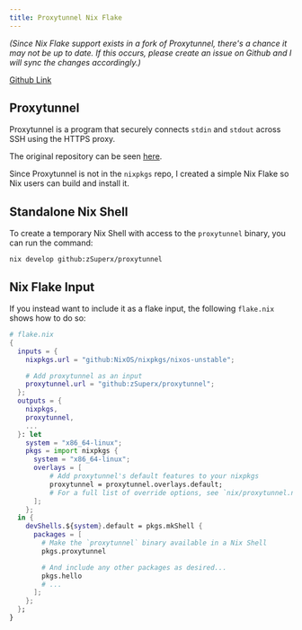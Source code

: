 ```yaml
---
title: Proxytunnel Nix Flake
---
```


_(Since Nix Flake support exists in a fork of Proxytunnel, there's a chance it
may not be up to date. If this occurs, please create an issue on Github and I
will sync the changes accordingly.)_

[Github Link](https://github.com/zSuperx/proxytunnel)

## Proxytunnel

Proxytunnel is a program that securely connects `stdin` and `stdout` across SSH
using the HTTPS proxy.

The original repository can be seen
[here](https://github.com/proxytunnel/proxytunnel).

Since Proxytunnel is not in the `nixpkgs` repo, I created a simple Nix Flake so
Nix users can build and install it.

## Standalone Nix Shell

To create a temporary Nix Shell with access to the `proxytunnel` binary, you can
run the command:

```console
nix develop github:zSuperx/proxytunnel
```

## Nix Flake Input

If you instead want to include it as a flake input, the following `flake.nix`
shows how to do so:

```nix
# flake.nix
{
  inputs = {
    nixpkgs.url = "github:NixOS/nixpkgs/nixos-unstable";

    # Add proxytunnel as an input
    proxytunnel.url = "github:zSuperx/proxytunnel";
  };
  outputs = {
    nixpkgs,
    proxytunnel,
    ...
  }: let
    system = "x86_64-linux";
    pkgs = import nixpkgs {
      system = "x86_64-linux";
      overlays = [
          # Add proxytunnel's default features to your nixpkgs
          proxytunnel = proxytunnel.overlays.default;
          # For a full list of override options, see `nix/proxytunnel.nix`
      ];
    };
  in {
    devShells.${system}.default = pkgs.mkShell {
      packages = [ 
        # Make the `proxytunnel` binary available in a Nix Shell
        pkgs.proxytunnel

        # And include any other packages as desired...
        pkgs.hello
        # ...
      ];
    };
  };
}
```
